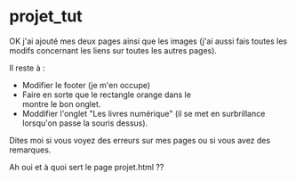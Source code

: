 # projet_tut
OK j'ai ajouté mes deux pages ainsi que les images (j'ai aussi fais toutes les modifs concernant les liens sur toutes les autres pages).

Il reste à :
- Modifier le footer (je m'en occupe)
- Faire en sorte que le rectangle orange dans le <nav> montre le bon onglet.
- Moddifier l'onglet "Les livres numérique" (il se met en surbrillance lorsqu'on passe la souris dessus).

Dites moi si vous voyez des erreurs sur mes pages ou si vous avez des remarques.

Ah oui et à quoi sert le page projet.html ??
